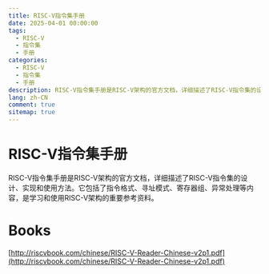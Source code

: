```yaml
---
title: RISC-V指令集手册
date: 2025-04-01 00:00:00
tags:
  - RISC-V
  - 指令集
  - 手册
categories:
  - RISC-V
  - 指令集
  - 手册
description: RISC-V指令集手册是RISC-V架构的官方文档，详细描述了RISC-V指令集的设计、实现和使用方法。它包括了指令格式、寻址模式、寄存器组、异常处理等内容，是学习和使用RISC-V架构的重要参考资料。
lang: zh-CN
comment: true
sitemap: true
---
```

# RISC-V指令集手册

RISC-V指令集手册是RISC-V架构的官方文档，详细描述了RISC-V指令集的设计、实现和使用方法。它包括了指令格式、寻址模式、寄存器组、异常处理等内容，是学习和使用RISC-V架构的重要参考资料。




# Books
[http://riscvbook.com/chinese/RISC-V-Reader-Chinese-v2p1.pdf](http://riscvbook.com/chinese/RISC-V-Reader-Chinese-v2p1.pdf)

